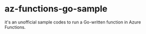 # az-functions-go-sample
it's an unofficial sample codes to run a Go-written function in Azure Functions.
